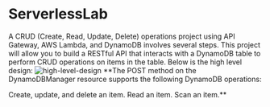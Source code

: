 # ServerlessLab
A CRUD (Create, Read, Update, Delete) operations project using API Gateway, AWS Lambda, and DynamoDB involves several steps. This project will allow you to build a RESTful API that interacts with a DynamoDB table to perform CRUD operations on items in the table.
Below is the high level design:
![high-level-design](https://github.com/manishsinghkuswaha/ServerlessLab/assets/47105557/05bf3923-9df5-452d-9246-ae37d8f03513)
**The POST method on the DynamoDBManager resource supports the following DynamoDB operations:

Create, update, and delete an item.
Read an item.
Scan an item.**
